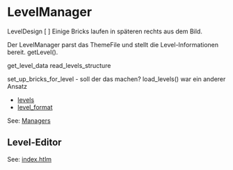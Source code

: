 # LevelManager

LevelDesign
[ ] Einige Bricks laufen in späteren rechts aus dem Bild.

Der LevelManager parst das ThemeFile und stellt die Level-Informationen bereit.
getLevel().

get_level_data
read_levels_structure

set_up_bricks_for_level - soll der das machen?
load_levels() war ein anderer Ansatz


- [levels](../misc/level.md)
- [level_format](../misc/level_format.md)

See: [Managers](../Managers.md)

## Level-Editor

See: [index.htlm](../../../Website/sdl-ball.sourceforge.net/leveleditor/index.html)
